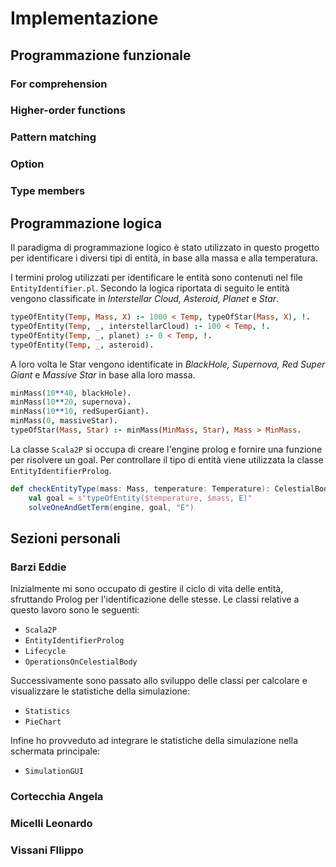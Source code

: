# Implementazione

## Programmazione funzionale
### For comprehension
### Higher-order functions
### Pattern matching
### Option
### Type members

## Programmazione logica
Il paradigma di programmazione logico è stato utilizzato in questo progetto per identificare i diversi tipi di entità, in base alla massa e alla temperatura.

I termini prolog utilizzati per identificare le entità sono contenuti nel file `EntityIdentifier.pl`. Secondo la logica riportata di seguito le entità vengono classificate in _Interstellar Cloud, Asteroid, Planet_ e _Star_.
```prolog
typeOfEntity(Temp, Mass, X) :- 1000 < Temp, typeOfStar(Mass, X), !.
typeOfEntity(Temp, _, interstellarCloud) :- 100 < Temp, !.
typeOfEntity(Temp, _, planet) :- 0 < Temp, !.
typeOfEntity(Temp, _, asteroid).
```
A loro volta le Star vengono identificate in _BlackHole, Supernova, Red Super Giant_ e _Massive Star_ in base alla loro massa.
```prolog
minMass(10**40, blackHole).
minMass(10**20, supernova).
minMass(10**10, redSuperGiant).
minMass(0, massiveStar).
typeOfStar(Mass, Star) :- minMass(MinMass, Star), Mass > MinMass.
```

La classe `Scala2P` si occupa di creare l'engine prolog e fornire una funzione per risolvere un goal.
Per controllare il tipo di entità viene utilizzata la classe `EntityIdentifierProlog`.
```scala
def checkEntityType(mass: Mass, temperature: Temperature): CelestialBodyType = 
    val goal = s"typeOfEntity($temperature, $mass, E)"
    solveOneAndGetTerm(engine, goal, "E") 
```

## Sezioni personali
### Barzi Eddie
Inizialmente mi sono occupato di gestire il ciclo di vita delle entità, sfruttando Prolog per l'identificazione delle stesse. Le classi relative a questo lavoro sono le seguenti:
- `Scala2P`
- `EntityIdentifierProlog`
- `Lifecycle`
- `OperationsOnCelestialBody`

Successivamente sono passato allo sviluppo delle classi per calcolare e visualizzare le statistiche della simulazione:
- `Statistics`
- `PieChart`

Infine ho provveduto ad integrare le statistiche della simulazione nella schermata principale: 
- `SimulationGUI`

### Cortecchia Angela
### Micelli Leonardo
### Vissani FIlippo